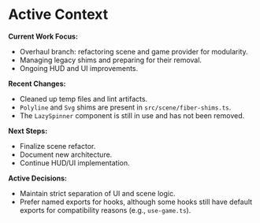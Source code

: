 # Active Context

**Current Work Focus:**
- Overhaul branch: refactoring scene and game provider for modularity.
- Managing legacy shims and preparing for their removal.
- Ongoing HUD and UI improvements.

**Recent Changes:**
- Cleaned up temp files and lint artifacts.
- `Polyline` and `Svg` shims are present in `src/scene/fiber-shims.ts`.
- The `LazySpinner` component is still in use and has not been removed.

**Next Steps:**
- Finalize scene refactor.
- Document new architecture.
- Continue HUD/UI implementation.

**Active Decisions:**
- Maintain strict separation of UI and scene logic.
- Prefer named exports for hooks, although some hooks still have default exports for compatibility reasons (e.g., `use-game.ts`).
